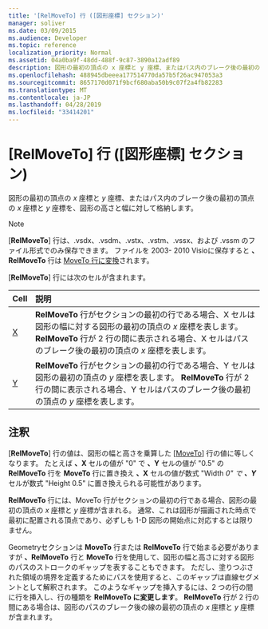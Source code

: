 ```yaml
---
title: '[RelMoveTo] 行 ([図形座標] セクション)'
manager: soliver
ms.date: 03/09/2015
ms.audience: Developer
ms.topic: reference
localization_priority: Normal
ms.assetid: 04a0ba9f-48dd-488f-9c87-3890a12adf89
description: 図形の最初の頂点の x 座標と y 座標、またはパス内のブレーク後の最初の頂点の x 座標と y 座標を、図形の高さと幅に対して格納します。
ms.openlocfilehash: 488945dbeeea177514770da57b5f26ac947053a3
ms.sourcegitcommit: 8657170d071f9bcf680aba50b9c07f2a4fb82283
ms.translationtype: MT
ms.contentlocale: ja-JP
ms.lasthandoff: 04/28/2019
ms.locfileid: "33414201"
---
```

# <a name="relmoveto-row-geometry-section"></a>[RelMoveTo] 行 ([図形座標] セクション)

図形の最初の頂点の  *x*  座標と  *y*  座標、またはパス内のブレーク後の最初の頂点の  *x*  座標と  *y*  座標を、図形の高さと幅に対して格納します。 
  
> [!NOTE]
> [**RelMoveTo**] 行は、.vsdx、.vsdm、.vstx、.vstm、.vssx、および .vssm のファイル形式でのみ保存できます。 ファイルを 2003- 2010 Visioに保存すると **、RelMoveTo** 行は [MoveTo 行に変換](moveto-row-geometry-section.md)されます。 
  
[**RelMoveTo**] 行には次のセルが含まれます。 
  
|**Cell**|**説明**|
|:-----|:-----|
|[X](x-cell-geometry-section.md) <br/> |**RelMoveTo** 行がセクションの最初の行である場合、X セルは図形の幅に対する図形の最初の頂点の *x* 座標を表します。 **RelMoveTo** 行が 2 行の間に表示される場合、X セルはパスのブレーク後の最初の頂点の *x* 座標を表します。  <br/> |
|[Y](y-cell-geometry-section.md) <br/> |**RelMoveTo** 行がセクションの最初の行である場合、Y セルは図形の最初の頂点の *y* 座標を表します。 **RelMoveTo** 行が 2 行の間に表示される場合、Y セルはパスのブレーク後の最初の頂点の *y* 座標を表します。  <br/> |
   
## <a name="remarks"></a>注釈

[**RelMoveTo**] 行の値は、図形の幅と高さを乗算した [[MoveTo](moveto-row-geometry-section.md)] 行の値に等しくなります。 たとえば **、X** セルの値が "0" で **、Y** セルの値が "0.5" の **RelMoveTo** 行を **MoveTo** 行に置き換え **、X** セルの値が数式 "Width *0" で **、Y*** セルが数式 "Height 0.5" に置き換えられる可能性があります。 
  
**RelMoveTo** 行には、MoveTo 行がセクションの最初の行である場合、図形の最初の頂点の *x* 座標と *y* 座標が含まれる。 通常、これは図形が描画された時点で最初に配置される頂点であり、必ずしも 1-D 図形の開始点に対応するとは限りません。 
  
Geometryセクションは **MoveTo** 行または **RelMoveTo** 行で始まる必要がありますが **、RelMoveTo** 行と **MoveTo** 行を使用して、図形の幅と高さに対する図形のパスのストロークのギャップを表することもできます。 ただし、塗りつぶされた領域の境界を定義するためにパスを使用すると、このギャップは直線セグメントとして解釈されます。 このようなギャップを挿入するには、2 つの行の間に行を挿入し、行の種類を **RelMoveTo に変更します**。 **RelMoveTo** 行が 2 行の間にある場合は、図形のパスのブレーク後の線の最初の頂点の *x* 座標と *y* 座標が含まれます。 
  

